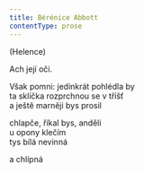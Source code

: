 ```yaml
---
title: Bérénice Abbott
contentType: prose
---
```


<section>

(Helence)

Ach její oči.

Však pomni: jedinkrát pohlédla by  
ta sklíčka rozprchnou se v tříšť  
a ještě marněji bys prosil

chlapče, říkal bys, anděli  
u opony klečím  
tys bílá nevinná

a chlípná

</section>
